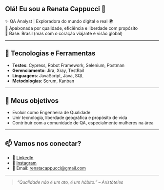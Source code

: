 ## Olá! Eu sou a Renata Cappucci 👋

✨ QA Analyst | Exploradora do mundo digital e real 🌍  
🎯 Apaixonada por qualidade, eficiência e liberdade com propósito  
📍 Base: Brasil (mas com o coração viajante e visão global)

---

## 🧪 Tecnologias e Ferramentas

- **Testes**: Cypress, Robot Framework, Selenium, Postman  
- **Gerenciamento**: Jira, Xray, TestRail  
- **Linguagens**: JavaScript, Java, SQL   
- **Metodologias**: Scrum, Kanban  

---

## 🎯 Meus objetivos

- Evoluir como Engenheira de Qualidade  
- Unir tecnologia, liberdade geográfica e propósito de vida  
- Contribuir com a comunidade de QA, especialmente mulheres na área  

---

## 📫 Vamos nos conectar?

- 💼 [LinkedIn](www.linkedin.com/in/renata-cappucci-)  
- 📸 [Instagram](https://www.instagram.com/recappucci)  
- 💌 Email: renatacappucci@gmail.com  

---

> _“Qualidade não é um ato, é um hábito.” – Aristóteles_

